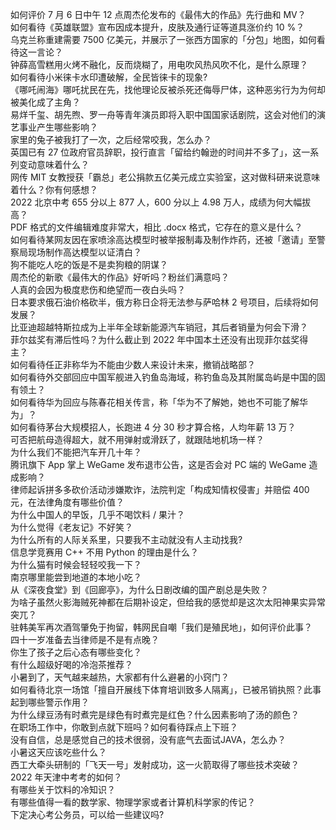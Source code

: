 如何评价 7 月 6 日中午 12 点周杰伦发布的《最伟大的作品》先行曲和 MV？  
如何看待《英雄联盟》宣布因成本提升，皮肤及通行证等道具涨价约 10 %？  
乌克兰称重建需要 7500 亿美元，并展示了一张西方国家的「分包」地图，如何看待这一言论？  
钟薛高雪糕用火烤不融化，反而烧糊了，用电吹风热风吹不化，是什么原理？  
如何看待小米徕卡水印遭破解，全民皆徕卡的现象?  
《哪吒闹海》哪吒扰民在先，找他理论反被杀死还侮辱尸体，这种恶劣行为为何却被美化成了主角？  
易烊千玺、胡先煦、罗一舟等青年演员即将入职中国国家话剧院，这会对他们的演艺事业产生哪些影响？  
家里的兔子被我打了一次，之后经常咬我，怎么办？  
英国已有 27 位政府官员辞职，投行直言「留给约翰逊的时间并不多了」，这一系列变动意味着什么？  
网传 MIT 女教授获「霸总」老公捐款五亿美元成立实验室，这对做科研来说意味着什么？你有何感想？  
2022 北京中考 655 分以上 877 人，600 分以上 4.98 万人，成绩为何大幅拔高？  
PDF 格式的文件编辑难度非常大，相比 .docx 格式，它存在的意义是什么？  
如何看待某网友因在家喷涂高达模型时被举报制毒及制作炸药，还被「邀请」至警察局现场制作高达模型以证清白？  
狗不能吃人吃的饭是不是卖狗粮的阴谋？  
周杰伦的新歌《最伟大的作品》好听吗？粉丝们满意吗？  
人真的会因为极度悲伤和绝望而一夜白头吗？  
日本要求俄石油价格砍半，俄方称日企将无法参与萨哈林 2 号项目，后续将如何发展？  
比亚迪超越特斯拉成为上半年全球新能源汽车销冠，其后者销量为何会下滑？  
菲尔兹奖有滞后性吗？为什么截止到 2022 年中国本土还没有出现菲尔兹奖得主？  
如何看待任正非称华为不能由少数人来设计未来，撤销战略部？  
如何看待外交部回应中国军舰进入钓鱼岛海域，称钓鱼岛及其附属岛屿是中国的固有领土？  
如何看待华为回应与陈春花相关传言，称「华为不了解她，她也不可能了解华为」？  
如何看待茅台大规模招人，长跑进 4 分 30 秒才算合格，人均年薪 13 万？  
可否把航母造得超大，就不用弹射或滑跃了，就跟陆地机场一样？  
为什么我们不能把汽车开几十年？  
腾讯旗下 App 掌上 WeGame 发布退市公告，这是否会对 PC 端的 WeGame 造成影响？  
律师起诉拼多多砍价活动涉嫌欺诈，法院判定「构成知情权侵害」并赔偿 400 元，在法律角度有哪些价值？  
为什么中国人的早饭，几乎不喝饮料 / 果汁？  
为什么觉得《老友记》不好笑？  
为什么所有的人际关系里，只要我不主动就没有人主动找我?  
信息学竞赛用 C++ 不用 Python 的理由是什么？  
为什么猫有时候会轻轻咬我一下？  
南京哪里能尝到地道的本地小吃？  
从《深夜食堂》到《回廊亭》，为什么日剧改编的国产剧总是失败？  
为啥子虽然火影海贼死神都在后期补设定，但给我的感觉却是这次太阳神果实异常突兀？  
驻韩美军再次酒驾肇免于拘留，韩网民自嘲「我们是殖民地」，如何评价此事？  
四十一岁准备去当律师是不是有点晚？  
你生了孩子之后心态有哪些变化？  
有什么超级好喝的冷泡茶推荐？  
小暑到了，天气越来越热，大家都有什么避暑的小窍门？  
如何看待北京一场馆「擅自开展线下体育培训致多人隔离」，已被吊销执照？此事起到哪些警示作用？  
为什么绿豆汤有时煮完是绿色有时煮完是红色？什么因素影响了汤的颜色？  
在职场工作中，你敢到点就下班吗？如何看待踩点上下班？  
没有自信，总是感觉自己的技术很弱，没有底气去面试JAVA，怎么办？  
小暑这天应该吃些什么？  
西工大牵头研制的「飞天一号」发射成功，这一火箭取得了哪些技术突破？  
2022 年天津中考考的如何？  
有哪些关于饮料的冷知识？  
有哪些值得一看的数学家、物理学家或者计算机科学家的传记？  
下定决心考公务员，可以给一些建议吗?  
